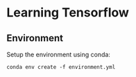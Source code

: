 # Learning Tensorflow

## Environment

Setup the environment using conda:

    conda env create -f environment.yml

